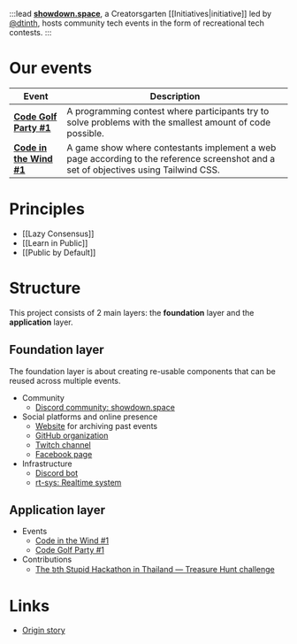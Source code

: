 :::lead
**[showdown.space](https://showdown.space)**, a Creatorsgarten [[Initiatives|initiative]] led by [@dtinth](https://github.com/dtinth), hosts community tech events in the form of recreational tech contests.
:::

# Our events

| Event | Description |
| --- | --- |
| [**Code Golf Party #1**](https://showdown.space/events/code-golf-party-1/) | A programming contest where participants try to solve problems with the smallest amount of code possible. |
| [**Code in the Wind #1**](https://showdown.space/events/code-in-the-wind-1/) | A game show where contestants implement a web page according to the reference screenshot and a set of objectives using Tailwind CSS. |

# Principles

- [[Lazy Consensus]]
- [[Learn in Public]]
- [[Public by Default]]

# Structure

This project consists of 2 main layers: the **foundation** layer and the **application** layer.

## Foundation layer

The foundation layer is about creating re-usable components that can be reused across multiple events.

- Community
  - [Discord community: showdown.space](https://warp.showdown.space/discord)
- Social platforms and online presence
  - [Website](https://showdown.space) for archiving past events
  - [GitHub organization](https://github.com/showdownspace)
  - [Twitch channel](https://warp.showdown.space/twitch)
  - [Facebook page](https://web.facebook.com/showdown.space)
- Infrastructure
  - [Discord bot](https://github.com/showdownspace/bot-logic)
  - [rt-sys: Realtime system](https://github.com/showdownspace/rt-sys)

## Application layer

- Events
  - [Code in the Wind #1](https://grtn.org/e/wind)
  - [Code Golf Party #1](https://grtn.org/e/golf1)
- Contributions
  - [The ៦th Stupid Hackathon in Thailand — Treasure Hunt challenge](https://web.facebook.com/creatorsgarten/posts/pfbid02BXB1nmd7Knf7kJFpixazYHkjEtvdyFyTyij99UPZMwdNNCh8MBEFMzjA7KH6P4Wwl)

# Links

- [Origin story](https://web.facebook.com/dtinth/posts/pfbid02UAvCVj7349tutSVogFTz1VuFResihY9BMoeWR4V76egY2QE9GpcfSDGw7QnD8Wawl)
